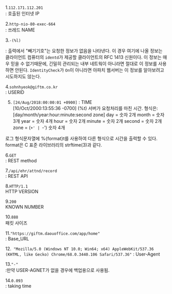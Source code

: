 1.`112.171.112.201`   
: 호출된 인터넷 IP

2.`http-nio-80-exec-664`  
: 쓰레드 NAME

3.`-(%l)`

: 출력에서 "빼기기호"는 요청한 정보가 없음을 나타낸다. 이 경우 여기에 나올 정보는 클라이언트 컴퓨터의 `identd`가 제공할 클라이언트의 RFC 1413 신원이다. 이 정보는 매우 믿을 수 없기때문에, 긴밀히 관리되는 내부 네트웍이 아니라면 절대로 이 정보를 사용하면 안된다. `IdentityCheck`가 `On`이 아니라면 아파치 웹서버는 이 정보를 알아보려고 시도하지도 않는다.

4.`sohnhyeok@giftm.co.kr`  
: USERID  

5. `[24/Aug/2018:00:00:01 +0900]`
: TIME  
[10/Oct/2000:13:55:36 -0700] (%t)
서버가 요청처리를 마친 시간. 형식은:
[day/month/year:hour:minute:second zone]
day = 숫자 2개
month = 숫자 3개
year = 숫자 4개
hour = 숫자 2개
minute = 숫자 2개
second = 숫자 2개
zone = (`+' | `-') 숫자 4개

로그 형식문자열에 %{format}t를 사용하여 다른 형식으로 시간을 출력할 수 있다. format은 C 표준 라이브러리의 strftime(3)과 같다.

6.`GET`  
: REST method

7.`/api/ehr/attnd/record`   
: REST API

8.`HTTP/1.1`  
HTTP VERSION

9.`200`   
KNOWN NUMBER

10.`888`   
패킷 사이즈

11.`"https://giftm.daouoffice.com/app/home"`  
: Base_URL

12.` "Mozilla/5.0 (Windows NT 10.0; Win64; x64) AppleWebKit/537.36 (KHTML, like Gecko) Chrome/68.0.3440.106 Safari/537.36"` 
: User-Agent

13.`"-"`  
:만약 USER-AGNET가 없을 경우에 백업용으로 사용됨.

14.`0.093`  
: taking time